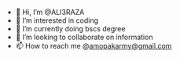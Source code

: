 - 👋 Hi, I’m @ALI3RAZA
- 👀 I’m interested in coding
- 🌱 I’m currently doing bscs degree
- 💞️ I’m looking to collaborate on information
- 📫 How to reach me @amopakarmy@gmail.com

<!---
ALI3RAZA/ALI3RAZA is a ✨ special ✨ repository because its `README.md` (this file) appears on your GitHub profile.
You can click the Preview link to take a look at your changes.
--->
